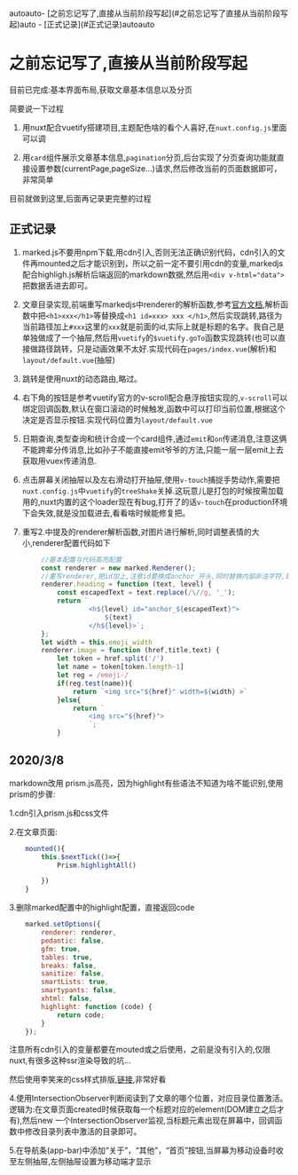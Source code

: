 <!-- TOC -->autoauto- [之前忘记写了,直接从当前阶段写起](#之前忘记写了直接从当前阶段写起)auto    - [正式记录](#正式记录)autoauto<!-- /TOC -->
# 之前忘记写了,直接从当前阶段写起

目前已完成:基本界面布局,获取文章基本信息以及分页  

简要说一下过程  

1. 用nuxt配合vuetify搭建项目,主题配色啥的看个人喜好,在`nuxt.config.js`里面可以调

2. 用`card`组件展示文章基本信息,`pagination`分页,后台实现了分页查询功能就直接设置参数(currentPage,pageSize...)请求,然后修改当前的页面数据即可，非常简单

目前就做到这里,后面再记录更完整的过程

## 正式记录

1. marked.js不要用npm下载,用cdn引入,否则无法正确识别代码，cdn引入的文件再mounted之后才能识别到，所以之前一定不要引用cdn的变量,markedjs配合highligh.js解析后端返回的markdown数据,然后用`<div v-html="data">`把数据丢进去即可。

2. 文章目录实现,前端重写markedjs中renderer的解析函数,参考[官方文档](https://marked.js.org/#/USING_PRO.md#renderer),解析函数中把`<h1>xxx</h1>`等替换成`<h1 id=xxx> xxx </h1>`,然后实现跳转,路径为当前路径加上`#xxx`这里的`xxx`就是前面的id,实际上就是标题的名字。我自己是单独做成了一个抽屉,然后用`vuetify`的`$vuetify.goTo`函数实现跳转(也可以直接做路径跳转，只是动画效果不太好.实现代码在`pages/index.vue`(解析)和`layout/default.vue`(抽屉)

3. 跳转是使用nuxt的动态路由,略过。

4. 右下角的按钮是参考vuetify官方的v-scroll配合悬浮按钮实现的,`v-scroll`可以绑定回调函数,默认在窗口滚动的时候触发,函数中可以打印当前位置,根据这个决定是否显示按钮.实现代码位置为`layout/default.vue`

5. 日期查询,类型查询和统计合成一个card组件,通过`emit`和`on`传递消息,注意这俩不能跨辈分传消息,比如孙子不能直接emit爷爷的方法,只能一层一层emit上去获取用vuex传递消息.

6. 点击屏幕关闭抽屉以及左右滑动打开抽屉,使用`v-touch`捕捉手势动作,需要把`nuxt.config.js`中`vuetify`的`treeShake`关掉.这玩意儿是打包的时候按需加载用的,nuxt内置的这个loader现在有bug,打开了的话`v-touch`在production环境下会失效,就是没加载进去,看看啥时候能修复把。

7. 重写2.中提及的renderer解析函数,对图片进行解析,同时调整表情的大小,renderer配置代码如下

``` js
        //基本配置与代码高亮配置
        const renderer = new marked.Renderer();
        //重写renderer,把id加上,注意id要换成anchor_开头,同时替换内部非法字符,防止因为非法字符引起的vuetify调用selector报错
        renderer.heading = function (text, level) {
            const escapedText = text.replace(/\//g, '_');
            return `
                    <h${level} id="anchor_${escapedText}">
                        ${text}
                    </h${level}>`;
        };
        let width = this.emoji_width
        renderer.image = function (href,title,text) {
            let token = href.split('/')
            let name = token[token.length-1]
            let reg = /emoji-/
            if(reg.test(name)){
                return `<img src="${href}" width=${width} >`
            }else{
                return `
                    <img src="${href}">
                    `;
            }
```

## 2020/3/8

markdown改用 prism.js高亮，因为highlight有些语法不知道为啥不能识别,使用prism的步骤:  

1.cdn引入prism.js和css文件

2.在文章页面:  

``` js
    mounted(){
        this.$nextTick(()=>{
            Prism.highlightAll()

        })
    }
```  

3.删除marked配置中的highlight配置，直接返回code  

``` js
    marked.setOptions({
        renderer: renderer,
        pedantic: false,
        gfm: true,
        tables: true,
        breaks: false,
        sanitize: false,
        smartLists: true,
        smartypants: false,
        xhtml: false,
        highlight: function (code) {
            return code;
        }
    });
```

注意所有cdn引入的变量都要在mouted或之后使用，之前是没有引入的,仅限nuxt,有很多这种ssr渲染导致的坑...  

然后使用李笑来的css样式排版,[链接](https://www.jianshu.com/p/32b7d963febf),非常好看  

4.使用IntersectionObserver判断阅读到了文章的哪个位置，对应目录位置激活。逻辑为:在文章页面created时候获取每一个标题对应的element(DOM建立之后才有),然后new 一个IntersectionObserver监视,当标题元素出现在屏幕中，回调函数中修改目录列表中激活的目录即可。

5.在导航条(app-bar)中添加“关于”，“其他”，“首页”按钮,当屏幕为移动设备时收至左侧抽屉,左侧抽屉设置为移动端才显示
